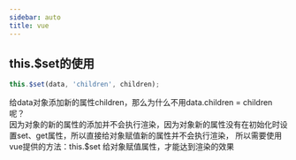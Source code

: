 ```yaml
---
sidebar: auto
title: vue
---
```



## this.$set的使用
```javascript
this.$set(data, 'children', children);
```
给data对象添加新的属性children，那么为什么不用data.children = children呢？   
因为对象的新的属性的添加并不会执行渲染，因为对象新的属性没有在初始化时设置set、get属性，所以直接给对象赋值新的属性并不会执行渲染，
所以需要使用vue提供的方法：this.$set 给对象赋值属性，才能达到渲染的效果